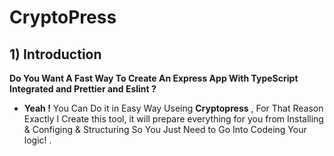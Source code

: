 # CryptoPress

## 1)  Introduction 
**Do You Want A Fast Way To Create An Express App With TypeScript Integrated and Prettier and Eslint  ?** 
<br>
- **Yeah !** You Can Do it in Easy Way Useing **Cryptopress** , For That Reason  Exactly I Create this tool, it will prepare everything  for you from Installing & Configing & Structuring So You Just Need to Go Into Codeing Your logic! .
<br>




